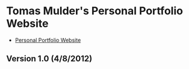 # Tomas Mulder's Personal Portfolio Website

* [Personal Portfolio Website](http://www.tcmulder.com)

## Version 1.0 (4/8/2012)
